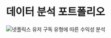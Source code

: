 # 데이터 분석 포트폴리오

![넷플릭스 유저 구독 유형에 따른 수익성 분석](https://github.com/wjco/DataAnalysis/assets/122499167/3d1c57bc-dd4f-455a-8d12-fff34e42bf5f)

